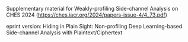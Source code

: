 Supplementary material for Weakly-profiling Side-channel Analysis on CHES 2024 (https://ches.iacr.org/2024/papers-issue-4/4_73.pdf) 

eprint version: Hiding in Plain Sight: Non-profiling Deep Learning-based Side-channel Analysis with Plaintext/Ciphertext

